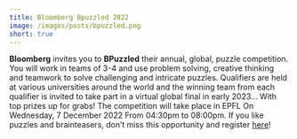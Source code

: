 ```yaml
---
title: Bloomberg Bpuzzled 2022
image: /images/posts/bpuzzled.png
short: true
---
```


**Bloomberg** invites you to **BPuzzled** their annual, global, puzzle competition. 
You will work in teams of 3-4 and use problem solving, creative thinking and teamwork to solve challenging and intricate puzzles. Qualifiers are held at various universities around the world and the winning team from each qualifier is invited to take part in a virtual global final in early 2023... With top prizes up for grabs! 
The competition will take place in EPFL On Wednesday, 7 December 2022 From 04:30pm to 08:00pm.
If you like puzzles and brainteasers, don’t miss this opportunity and register [here](https://tinyurl.com/279822bv)!
